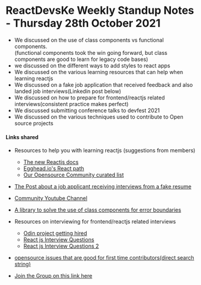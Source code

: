 # ReactDevsKe Weekly Standup Notes - Thursday 28th October 2021

- We discussed on the use of class components vs functional components.<br>(functional components took the win going forward, but class components are good to learn for legacy code bases)
- we discussed on the different ways to add styles to react apps
- We discussed on the various learning resources that can help when learning reactjs
- We discussed on a fake job application that received feedback and also landed job interviews(Linkedin post below)
- We discussed on how to prepare for frontend/reactjs related interviews(consistent practice makes perfect)
- We discussed submitting conference talks to devfest 2021
- We discussed on the various techniques used to contribute to Open source projects


#### Links shared

- Resources to help you with learning reactjs (suggestions from members)
    - [The new Reactjs docs](https://beta.reactjs.org/)
    - [Egghead.io's React path](https://egghead.io/q/react)
    - [Our Opensource Community curated list](https://github.com/reactdeveloperske/Fantastic-Frontend-React)
- [The Post about a job applicant receiving interviews from a fake resume](https://www.linkedin.com/posts/james-mahy-84524615_developerlife-recruitment-faang-activity-6859450690541035520-A2eP)
- [Community Youtube Channel](https://www.youtube.com/channel/UC9_eVcPBk4T-DcZLHpQfy4w)
- [A library to solve the use of class components for error boundaries](https://github.com/bvaughn/react-error-boundary)
- Resources on interviewing for frontend/reactjs related interviews
    - [Odin project getting hired](https://www.theodinproject.com/paths/full-stack-javascript/courses/getting-hired)
    - [React js Interview Questions](https://github.com/Devinterview-io/react-interview-questions)
    - [React js Interview Questions 2](https://github.com/sudheerj/reactjs-interview-questions)

- [opensource issues that are good for first time contributors(direct search string)](https://github.com/search?q=is%3Aopen+label%3A%22good+first+issue%22&type=Issues)
- [Join the Group on this link here](http://bit.ly/joinreactdevske)
